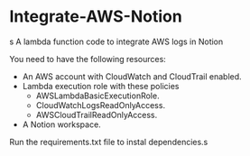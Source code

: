 # Integrate-AWS-Notion
s
A lambda function code to integrate AWS logs in Notion

You need to have the following resources:

* An AWS account with CloudWatch and CloudTrail enabled.
* Lambda execution role with these policies
    * AWSLambdaBasicExecutionRole.
    * CloudWatchLogsReadOnlyAccess.
    * AWSCloudTrailReadOnlyAccess.
* A Notion workspace.

Run the requirements.txt file to instal dependencies.s